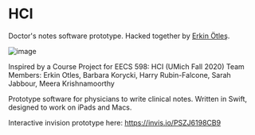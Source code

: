 # HCI

Doctor's notes software prototype.
Hacked together by [Erkin Ötleş](https://eotles.github.io).

![image](https://user-images.githubusercontent.com/6284187/156937588-4c7db523-509e-42e7-be2e-92e0500b1907.png)


Inspired by a Course Project for EECS 598: HCI (UMich Fall 2020)
Team Members: Erkin Otles, Barbara Korycki, Harry Rubin-Falcone, Sarah Jabbour, Meera Krishnamoorthy 

Prototype software for physicians to write clinical notes. Written in Swift, designed to work on iPads and Macs.

Interactive invision prototype here: https://invis.io/PSZJ6198CB9

